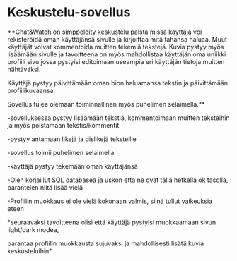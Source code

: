 # Keskustelu-sovellus



**Chat&Watch on simppelöity keskustelu palsta missä käyttäjä voi rekisteröidä oman käyttäjänsä sivulle ja kirjoittaa mitä tahansa haluaa.
Muut käyttäjät voivat kommentoida muitten tekemiä tekstejä. 
Kuvia pystyy myös lisäämään sivulle ja tavoitteena on myös mahdollistaa käyttäjän oma uniikki profiili sivu jossa pystyisi editoimaan useampia eri käyttäjän tietoja muitten nähtäväksi.

Käyttäjä pystyy päivittämään oman bion haluamansa tekstin ja päivittämään profiilikuvaansa.

Sovellus tulee olemaan toiminnallinen myös puhelimen selaimella.**


-sovelluksessa pystyy lisäämään tekstiä, kommentoimaan muitten teksteihin ja myös poistamaan tekstis/kommentit

-pystyy antamaan likejä ja dislikejä teksteille

-sovellus toimii puhelimen selaimella

-käyttäjä pystyy tekemään oman käyttäjänsä

-Olen korjaillut SQL databasea ja uskon että ne ovat tällä hetkellä ok tasolla, parantelen niitä lisää vielä

-Profiilin muokkaus ei ole vielä kokonaan valmis, siinä tullut vaikeuksia eteen

*seuraavaksi tavoitteena olisi että käyttäjä pystyisi muokkaamaan sivun light/dark modea,

parantaa profiilin muokkausta sujuvaksi ja mahdollisesti lisätä kuvia keskusteluihin*

